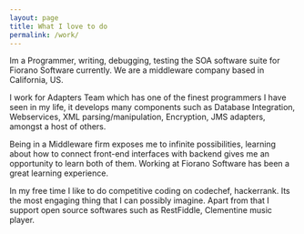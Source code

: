 ```yaml
---
layout: page
title: What I love to do
permalink: /work/
---
```


Im a Programmer, writing, debugging, testing the SOA software suite for Fiorano Software currently. We are a middleware company based in California, US. 

I work for Adapters Team which has one of the finest programmers I have seen in my life, it develops many components such as Database Integration, Webservices, XML parsing/manipulation, Encryption, JMS adapters, amongst a host of others. 

Being in a Middleware firm exposes me to infinite possibilities, learning about how to connect front-end interfaces with backend gives me an opportunity to learn both of them. Working at Fiorano Software has been a great learning experience.

In my free time I like to do competitive coding on codechef, hackerrank. Its the most engaging thing that I can possibly imagine. Apart from that I support open source softwares such as RestFiddle, Clementine music player.

